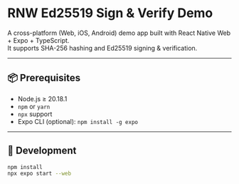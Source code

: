 # RNW Ed25519 Sign & Verify Demo

A cross-platform (Web, iOS, Android) demo app built with React Native Web + Expo + TypeScript.  
It supports SHA-256 hashing and Ed25519 signing & verification.

---

## 📦 Prerequisites

- Node.js ≥ 20.18.1
- `npm` or `yarn`
- `npx` support
- Expo CLI (optional): `npm install -g expo`

---

## 🚀 Development

```bash
npm install
npx expo start --web
